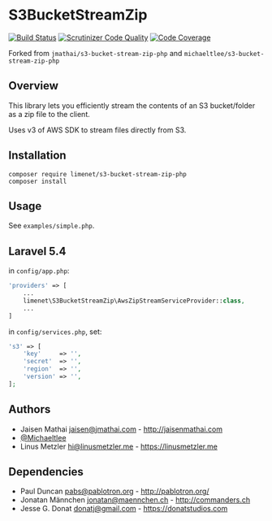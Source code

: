 # S3BucketStreamZip

[![Build Status](https://travis-ci.org/limenet/s3-bucket-stream-zip-php.svg?branch=master)](https://travis-ci.org/limenet/s3-bucket-stream-zip-php)
[![Scrutinizer Code Quality](https://scrutinizer-ci.com/g/limenet/s3-bucket-stream-zip-php/badges/quality-score.png?b=master)](https://scrutinizer-ci.com/g/limenet/s3-bucket-stream-zip-php/?branch=master)
[![Code Coverage](https://scrutinizer-ci.com/g/limenet/s3-bucket-stream-zip-php/badges/coverage.png?b=master)](https://scrutinizer-ci.com/g/limenet/s3-bucket-stream-zip-php/?branch=master)

Forked from `jmathai/s3-bucket-stream-zip-php` and `michaeltlee/s3-bucket-stream-zip-php`

## Overview
This library lets you efficiently stream the contents of an S3 bucket/folder as a zip file to the client.

Uses v3 of AWS SDK to stream files directly from S3.

## Installation

```
composer require limenet/s3-bucket-stream-zip-php
composer install
```

## Usage

See `examples/simple.php`.

## Laravel 5.4

in `config/app.php`:

```php
'providers' => [
    ...
    limenet\S3BucketStreamZip\AwsZipStreamServiceProvider::class,
    ...
]
```

in `config/services.php`, set:
```php
's3' => [
    'key'     => '',
    'secret'  => '',
    'region'  => '',
    'version' => '',
];
```

## Authors
* Jaisen Mathai <jaisen@jmathai.com> - http://jaisenmathai.com
* [@Michaeltlee](https://github.com/Michaeltlee)
* Linus Metzler <hi@linusmetzler.me> - https://linusmetzler.me

## Dependencies
* Paul Duncan <pabs@pablotron.org> - http://pablotron.org/
* Jonatan Männchen <jonatan@maennchen.ch> - http://commanders.ch
* Jesse G. Donat <donatj@gmail.com> - https://donatstudios.com
